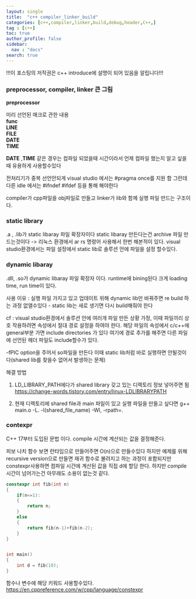 ```yaml
---
layout: single
title:  "c++ compiler_linker_build"
categories: [c++,compiler,linker,build,debug,header,C++,]
tag : [c++]
toc: true
author_profile: false
sidebar:
  nav : "docs"
search: true
---
```



!!!이 포스팅의 저작권은 c++ introduce에 설명이 되어 있음을 알립니다!!! 



### preprocessor, compiler, linker 큰 그림  


**preprocessor**  


미리 선언된 매크로 관한 내용  
__func__  
__LINE__  
__FILE__  
__DATE__  
__TIME__    

__DATE__ ,__TIME__ 같은 경우는 컴파일 되었을때 시간이라서 언제 컴파일 했는지 알고 싶을때 유용하게 사용할수있다 


전처리기가 중복 선언안되게 visual studio 에서는 #pragma once를 지원 함 
그런데 다른 idle 에서는 #ifndef #ifdef 등을 통해 해야한다  

compiler가 cpp파일을 obj파일로 만들고 linker가 lib와 함께 실행 파일 만드는 구조이다. 


### static library

.a , .lib가 static libaray 파일 확장자이다 static libaray 만든다는건 archive 파일 만드는것이다 -> 리눅스 환경에서 ar rs 명령어 사용해서 한번 해본적이 있다. visual studio환경에서는 파일 설정에서 static lib로 솔루션 안에 파일을 설정 할수있다.   





### dynamic libaray

.dll, .so가 dynamic libaray 파일 확장자 이다. runtime에 bining된다 크게 loading time, run time이 있다.   

사용 이유 : 실행 파일 가지고 있고 업데이트 위해 dynamic lib만 바꿔주면 re build 하는 과정 없앨수있다 - static lib는 새로 생기면 다시 build해줘야 한다  

cf : visual studio환경에서 솔루션 안에 여러개 파일 만든 상황 가정, 이때 파일끼리 상호 작용하려면 속성에서 절대 경로 설정을 하여야 한다. 
해당 파일의 속성에서 c/c++에 general부분 가면 include directories 가 있다 여기에 경로 추가를 해주면 다른 파일에 선언된 헤더 파일도 include할수가 있다.  



-fPIC option을 주어서 so파일을 만든다 이때 static lib처럼 바로 실행하면 안될것이다(shared lib를 찾을수 없어서 발생하는 문제)   

해결 방법   
1. LD_LIBRARY_PATH에다가 shared library 갖고 있는 디렉토리 정보 넣어주면 됨 
https://change-words.tistory.com/entry/linux-LDLIBRARYPATH   

2. 현재 디렉토리에 shared file과 main 파일이 있고 실행 파일을 만들고 싶다면 
g++ main.o -L. -l(shared_file_name) -Wl, -rpath=.   


### contexpr 

C++ 17부터 도입된 문법 이다. 
compile 시간에 계산되는 값을 결정해준다. 


피보 나치 함수 보면 런타임으로 만들어주면 O(n)으로 만들수있다 하지만 예제를 위해 recursive version으로 만들면 재귀 함수로 불려지고 하는 과정이 포함되지만 constexpr사용하면 컴파일 시간에 계산된 값을 직접 d에 할당 한다. 하지만 compile시간이 넘어가는건 아무래도 소용이 없는것 같다. 

```c++
constexpr int fib(int n)
{
	if(n<=1):
	{
		return n;
	}
	else
	{
		return fib(n-1)+fib(n-2);
	}
}


int main()
{
	int d = fib(10);
}

```

함수나 변수에 해당 키워드 사용할수있다.   
https://en.cppreference.com/w/cpp/language/constexpr  

